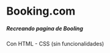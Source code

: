 <h1>Booking.com</h1>

<h5>Recreando pagina de Booling</h5>
<p>Con HTML - CSS (sin funcionalidades)</p>

